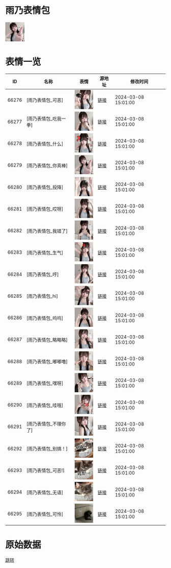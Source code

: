 # 雨乃表情包

<img src="./cover.png" height="60" alt="cover" />

# 表情一览

|ID|名称|表情|源地址|修改时间|
|----|----|----|----|----|
|66276|[雨乃表情包_可恶]|<img src="./pic/066276_%5B雨乃表情包_可恶%5D.png" height="60" alt="可恶"/>|[链接](https://i0.hdslb.com/bfs/garb/58d8974a8c3bd375e06ec54b5465be0621e718d3.png)|2024-03-08 15:01:00|
|66277|[雨乃表情包_吃我一拳]|<img src="./pic/066277_%5B雨乃表情包_吃我一拳%5D.png" height="60" alt="吃我一拳"/>|[链接](https://i0.hdslb.com/bfs/garb/9370ba6c440f3dae8e6b670b6a9f28e707f623b7.png)|2024-03-08 15:01:00|
|66278|[雨乃表情包_什么]|<img src="./pic/066278_%5B雨乃表情包_什么%5D.png" height="60" alt="什么"/>|[链接](https://i0.hdslb.com/bfs/garb/74cf7c89b377d8b2fd332f1f9337374f27c9e283.png)|2024-03-08 15:01:00|
|66279|[雨乃表情包_你真棒]|<img src="./pic/066279_%5B雨乃表情包_你真棒%5D.png" height="60" alt="你真棒"/>|[链接](https://i0.hdslb.com/bfs/garb/44afad4e159e685724ac1c77e2a0d18f1c58832e.png)|2024-03-08 15:01:00|
|66280|[雨乃表情包_投降]|<img src="./pic/066280_%5B雨乃表情包_投降%5D.png" height="60" alt="投降"/>|[链接](https://i0.hdslb.com/bfs/garb/946c973afa80b9c9cb906eb2116f042a51a5534d.png)|2024-03-08 15:01:00|
|66281|[雨乃表情包_哎呀]|<img src="./pic/066281_%5B雨乃表情包_哎呀%5D.png" height="60" alt="哎呀"/>|[链接](https://i0.hdslb.com/bfs/garb/c93b22c9e2bcac981d948fb953b08568381079ac.png)|2024-03-08 15:01:00|
|66282|[雨乃表情包_我错了]|<img src="./pic/066282_%5B雨乃表情包_我错了%5D.png" height="60" alt="我错了"/>|[链接](https://i0.hdslb.com/bfs/garb/a3c10f61f536e1de1d5d217cd98fed18ec9b4d92.png)|2024-03-08 15:01:00|
|66283|[雨乃表情包_生气]|<img src="./pic/066283_%5B雨乃表情包_生气%5D.png" height="60" alt="生气"/>|[链接](https://i0.hdslb.com/bfs/garb/5728a6cb8dd37bb279684d3ddb2fe232eb6f3137.png)|2024-03-08 15:01:00|
|66284|[雨乃表情包_哼]|<img src="./pic/066284_%5B雨乃表情包_哼%5D.png" height="60" alt="哼"/>|[链接](https://i0.hdslb.com/bfs/garb/dcbf9ccb80ac0ad5c496ba8aac1b51e7728b9c67.png)|2024-03-08 15:01:00|
|66285|[雨乃表情包_hi]|<img src="./pic/066285_%5B雨乃表情包_hi%5D.png" height="60" alt="hi"/>|[链接](https://i0.hdslb.com/bfs/garb/aaeeca0bbab32a2ec29d4aa9420412bb74e01f35.png)|2024-03-08 15:01:00|
|66286|[雨乃表情包_呜呜]|<img src="./pic/066286_%5B雨乃表情包_呜呜%5D.png" height="60" alt="呜呜"/>|[链接](https://i0.hdslb.com/bfs/garb/d88f174d5d0a1b09ec215aec7f38adf8f7b43ea1.png)|2024-03-08 15:01:00|
|66287|[雨乃表情包_略略略]|<img src="./pic/066287_%5B雨乃表情包_略略略%5D.png" height="60" alt="略略略"/>|[链接](https://i0.hdslb.com/bfs/garb/86f8047b06420c37cfb84d090a327547b4d074bf.png)|2024-03-08 15:01:00|
|66288|[雨乃表情包_嘟嘟噜]|<img src="./pic/066288_%5B雨乃表情包_嘟嘟噜%5D.png" height="60" alt="嘟嘟噜"/>|[链接](https://i0.hdslb.com/bfs/garb/f62526effd65faa9a6ab27ba4001414a3d673911.png)|2024-03-08 15:01:00|
|66289|[雨乃表情包_嘿呀]|<img src="./pic/066289_%5B雨乃表情包_嘿呀%5D.png" height="60" alt="嘿呀"/>|[链接](https://i0.hdslb.com/bfs/garb/3752cc2673c5c53a571a87d8a7ae5057a308781f.png)|2024-03-08 15:01:00|
|66290|[雨乃表情包_哇哦]|<img src="./pic/066290_%5B雨乃表情包_哇哦%5D.png" height="60" alt="哇哦"/>|[链接](https://i0.hdslb.com/bfs/garb/ca8872ee1a4128b1ea4fb915dee1bda24fd6b040.png)|2024-03-08 15:01:00|
|66291|[雨乃表情包_不理你了]|<img src="./pic/066291_%5B雨乃表情包_不理你了%5D.png" height="60" alt="不理你了"/>|[链接](https://i0.hdslb.com/bfs/garb/0ad6657b9d515279c89775720c000e2d45f7cf9c.png)|2024-03-08 15:01:00|
|66292|[雨乃表情包_别搞！]|<img src="./pic/066292_%5B雨乃表情包_别搞！%5D.png" height="60" alt="别搞！"/>|[链接](https://i0.hdslb.com/bfs/garb/b5aa48df4d13483625858285ac43ded59af23c81.png)|2024-03-08 15:01:00|
|66293|[雨乃表情包_可恶!]|<img src="./pic/066293_%5B雨乃表情包_可恶!%5D.png" height="60" alt="可恶!"/>|[链接](https://i0.hdslb.com/bfs/garb/6c1914c361cc83670be03f3e42c37ba944ec8e91.png)|2024-03-08 15:01:00|
|66294|[雨乃表情包_无语]|<img src="./pic/066294_%5B雨乃表情包_无语%5D.png" height="60" alt="无语"/>|[链接](https://i0.hdslb.com/bfs/garb/84feda30d539899016793929c4c38f5be733e1df.png)|2024-03-08 15:01:00|
|66295|[雨乃表情包_可怜]|<img src="./pic/066295_%5B雨乃表情包_可怜%5D.png" height="60" alt="可怜"/>|[链接](https://i0.hdslb.com/bfs/garb/bfecb3d83ba22b28aa48c5d826e7bf32d72f2edb.png)|2024-03-08 15:01:00|

# 原始数据

[跳转](./raw.json)

